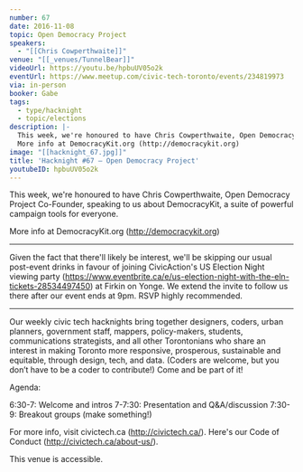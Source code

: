 ```yaml
---
number: 67
date: 2016-11-08
topic: Open Democracy Project
speakers:
  - "[[Chris Cowperthwaite]]"
venue: "[[_venues/TunnelBear]]"
videoUrl: https://youtu.be/hpbuUV05o2k
eventUrl: https://www.meetup.com/civic-tech-toronto/events/234819973
via: in-person
booker: Gabe
tags:
  - type/hacknight
  - topic/elections
description: |-
  This week, we're honoured to have Chris Cowperthwaite, Open Democracy Project Co-Founder, speaking to us about DemocracyKit, a suite of powerful campaign tools for everyone.
  More info at DemocracyKit.org (http://democracykit.org)
image: "[[hacknight_67.jpg]]"
title: 'Hacknight #67 – Open Democracy Project'
youtubeID: hpbuUV05o2k
---
```


This week, we're honoured to have Chris Cowperthwaite, Open Democracy Project Co-Founder, speaking to us about DemocracyKit, a suite of powerful campaign tools for everyone.

More info at DemocracyKit.org (http://democracykit.org)

---

Given the fact that there'll likely be interest, we'll be skipping our usual post-event drinks in favour of joining CivicAction's US Election Night viewing party (https://www.eventbrite.ca/e/us-election-night-with-the-eln-tickets-28534497450) at Firkin on Yonge. We extend the invite to follow us there after our event ends at 9pm. RSVP highly recommended.

---

Our weekly civic tech hacknights bring together designers, coders, urban planners, government staff, mappers, policy-makers, students, communications strategists, and all other Torontonians who share an interest in making Toronto more responsive, prosperous, sustainable and equitable, through design, tech, and data. (Coders are welcome, but you don’t have to be a coder to contribute!) Come and be part of it!

Agenda:

6:30-7: Welcome and intros
7-7:30: Presentation and Q&A/discussion
7:30-9: Breakout groups (make something!)

For more info, visit civictech.ca (http://civictech.ca/). Here's our Code of Conduct (http://civictech.ca/about-us/).

This venue is accessible.